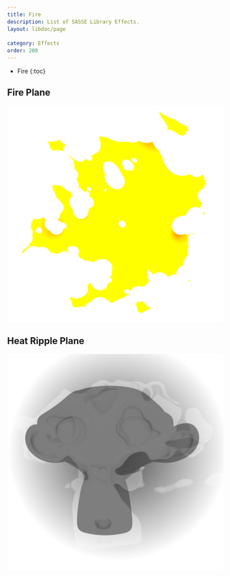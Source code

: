 ```yaml
---
title: Fire
description: List of SASSE Library Effects.
layout: libdoc/page

category: Effects
order: 200
---
```

- Fire
{:toc}

## Fire Plane
![Fire Plane](/assets/Effects/Fire/Fire_Plane_Preview.png)

## Heat Ripple Plane
![Heat Ripple Plane](/assets/Effects/Fire/Heat_Ripple_Plane_Preview.png)
